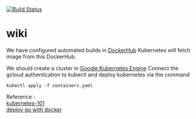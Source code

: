 [![Build Status](https://travis-ci.com/mba4cob/wiki.svg?branch=master)](https://travis-ci.com/mba4cob/wiki)

# wiki

We have configured automated builds in [DockerHub](https://cloud.docker.com/repository/docker/marshelabraham/wiki)
Kubernetes will fetch image from this DockerHub.

We should create a cluster in [Google Kubernetes Engine](https://console.cloud.google.com/kubernetes/list?project=wiki-238912)
Connect the gcloud authentication to kubectl and deploy kubernetes via the command
```
kubectl apply -f containers.yaml
```
Reference : <br />
[kubernetes-101](https://medium.com/google-cloud/kubernetes-101-pods-nodes-containers-and-clusters-c1509e409e16) <br />
[deploy go with docker](https://blog.golang.org/docker)<br />
